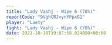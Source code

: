 ```yaml
---
title: "Lady Vashj - Wipe 6 (70%)"
reportCode: "9VghCRJvynYPpxG1"
player: "Laety"
fight: "Lady Vashj - Wipe 6 (70%)"
date: 2021-10-10T19:07:58.024000+00:00
---
```

